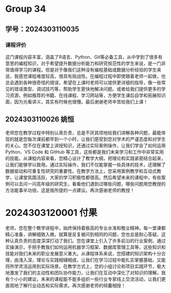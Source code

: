 # Group 34



## 学号：2024303110035

### 课程评价

这门课程内容丰富，涵盖了R语言、Python、Git等必备工具，从中学到了很多有意思的编程知识，对于希望提升数据分析能力和研究规范性的学生来说，是一门非常值得学习的课程。但是对于像我们这种没有编程基础或数据分析经验的学生来说，我感觉课程难度较高，很具有挑战性。在编程过程中即使跟着老师一起做，也总会遇到各种很奇怪的错误，希望在上课时老师可以提供更详细的指导，像一些常见的错误类型、调试技巧等，帮助学生更快地解决问题。或者给我们提供更多的学习资源，例如推荐的书籍、在线课程、学习网站等，方便学生课后自学和拓展知识面，因为光看讲义，其实有时候也很懵。最后谢谢老师辛苦给我们上课！


## 2024303110026 姚恒

老师您在教学过程中特别认真负责，总是不厌其烦地给我们讲解各种问题，最能体现的就是您每次课前都早到一个小时，让我们感受到您对学术的严谨态度和对学生的关心。您不仅在课堂上讲授知识，还通过实际案例操作，让我们学会了如何运用 Python、VS Code 和 GitHub 等工具，这些都是我们未来学习和工作中非常实用的技能。从课程内容来看，您精心设计了教学大纲，把理论和实践紧密结合起来，让我们能够学以致用。通过实际操作，我们不仅能掌握一些具体的技术，还理解了数据驱动和可重复性研究的重要性。在教学方法上，您采用案例教学和互动式教学，让课堂氛围活跃，大家的学习积极性都很高。然后希望未来的课程中，有些案例可以去问一问高年级的研究生，看看他们遇到过哪些问题，哪些问题用您教授的方法能事半功倍，这是我所提的一点建议。再次感谢老师的教授！

# 2024303120001 付果

  老师，您在整个教学进程中，始终保持着极高的专业水准和敬业精神。每一堂课都精心准备，讲解细致入微，就算是反复被问到相同的问题，您也总是耐心答疑，这种认真负责的态度深深打动了我们。您在课堂上引入了许多前沿的行业案例，通过实操演示，手把手教我们如何运用机器学习框架、数据库管理工具等，这些知识和技能对我们未来的职业发展意义重大。从课程体系来说，您搭建的知识架构十分合理，由浅入深，理论与实践相辅相成，让我们在学习过程中能扎实掌握基础，又能将所学灵活运用到实际场景。在教学方式上，您的小组讨论和项目实践环节，极大地激发了我们的主动性和团队协作能力，让我们在互动中深化了对知识的理解。我有个小小的建议，未来的课程能不能多组织一些行业专家线上交流活动，让我们更直观地了解行业动态和实际需求。再次感谢老师的倾囊相授！
